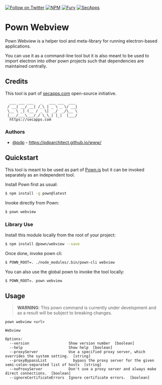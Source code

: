 [![Follow on Twitter](https://img.shields.io/twitter/follow/pownjs.svg?logo=twitter)](https://twitter.com/pownjs)
[![NPM](https://img.shields.io/npm/v/@pown/webview.svg)](https://www.npmjs.com/package/@pown/webview)
[![Fury](https://img.shields.io/badge/version-2x%20Fury-red.svg)](https://github.com/pownjs/lobby)
[![SecApps](https://img.shields.io/badge/credits-SecApps-black.svg)](https://secapps.com)

# Pown Webview

Pown Webview is a helper tool and meta-library for running electron-based applications.

You can use it as a command-line tool but it is also meant to be used to import electron into other pown projects such that dependencies are maintained centrally.

## Credits

This tool is part of [secapps.com](https://secapps.com) open-source initiative.

```
  ___ ___ ___   _   ___ ___  ___
 / __| __/ __| /_\ | _ \ _ \/ __|
 \__ \ _| (__ / _ \|  _/  _/\__ \
 |___/___\___/_/ \_\_| |_|  |___/
  https://secapps.com
```

### Authors

* [@pdp](https://twitter.com/pdp) - https://pdparchitect.github.io/www/

## Quickstart

This tool is meant to be used as part of [Pown.js](https://github.com/pownjs/pown) but it can be invoked separately as an independent tool.

Install Pown first as usual:

```sh
$ npm install -g pown@latest
```

Invoke directly from Pown:

```sh
$ pown webview
```

### Library Use

Install this module locally from the root of your project:

```sh
$ npm install @pown/webview --save
```

Once done, invoke pown cli:

```sh
$ POWN_ROOT=. ./node_modules/.bin/pown-cli webview
```

You can also use the global pown to invoke the tool locally:

```sh
$ POWN_ROOT=. pown webview
```

## Usage

> **WARNING**: This pown command is currently under development and as a result will be subject to breaking changes.

```
pown webview <url>

Webview

Options:
  --version                  Show version number  [boolean]
  --help                     Show help  [boolean]
  --proxyServer              Use a specified proxy server, which overrides the system setting.  [string]
  --proxyBypassList            bypass the proxy server for the given semi-colon-separated list of hosts  [string]
  --noProxyServer            Don't use a proxy server and always make direct connections.  [boolean]
  --ignoreCertificateErrors  Ignore certificate errors.  [boolean]
```
